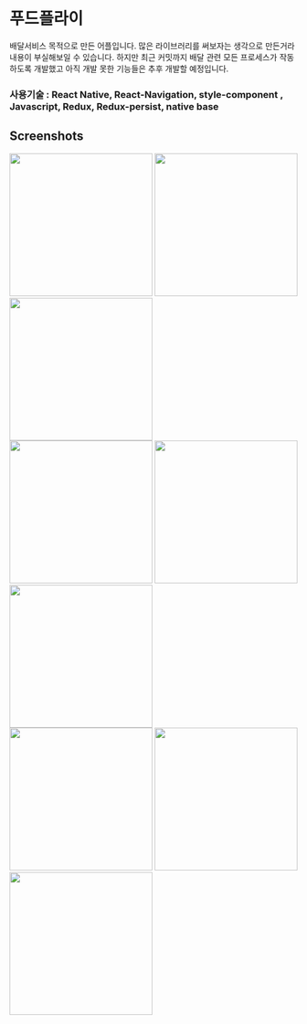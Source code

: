 # 푸드플라이
배달서비스 목적으로 만든 어플입니다. 많은 라이브러리를 써보자는 생각으로 만든거라 내용이 부실해보일 수 있습니다. 하지만 최근 커밋까지 배달 관련 모든 프로세스가 작동하도록 개발했고 아직 개발 못한 기능들은 추후 개발할 예정입니다. 
### 사용기술 : React Native, React-Navigation, style-component , Javascript, Redux, Redux-persist, native base
 
 Screenshots
 -----------

<div>
<img src="https://user-images.githubusercontent.com/14154588/78143384-2935c800-7469-11ea-8b6c-6329dea5e492.PNG" width="250px" ></img>
<img src="https://user-images.githubusercontent.com/14154588/78143799-b24cff00-7469-11ea-8aa7-ad2de9c06874.PNG" width="250px" ></img>
<img src="https://user-images.githubusercontent.com/14154588/78143825-b9740d00-7469-11ea-9a0a-e4345d30e243.PNG" width="250px" ></img>
</div>
<div>
<img src="https://user-images.githubusercontent.com/14154588/78145564-02c55c00-746c-11ea-8413-2d285b1c907d.PNG" width="250px" ></img>
<img src="https://user-images.githubusercontent.com/14154588/78145609-0eb11e00-746c-11ea-8135-569691489153.PNG" width="250px" ></img>
<img src="https://user-images.githubusercontent.com/14154588/78145655-1a9ce000-746c-11ea-931c-f0bcd5e41e7b.PNG" width="250px" ></img>
</div>
<div>
<img src="https://user-images.githubusercontent.com/14154588/78145695-2688a200-746c-11ea-88c0-e4c0c57dd3f9.PNG" width="250px" ></img>
<img src="https://user-images.githubusercontent.com/14154588/78145714-30120a00-746c-11ea-8b06-e9f475e19a15.PNG" width="250px" ></img>
<img src="https://user-images.githubusercontent.com/14154588/78145744-3902db80-746c-11ea-9233-8e23e568c44a.PNG" width="250px" ></img>
</div>
